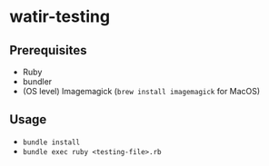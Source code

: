 # watir-testing

## Prerequisites
- Ruby
- bundler
- (OS level) Imagemagick (`brew install imagemagick` for MacOS)

## Usage
- `bundle install`
- `bundle exec ruby <testing-file>.rb`
